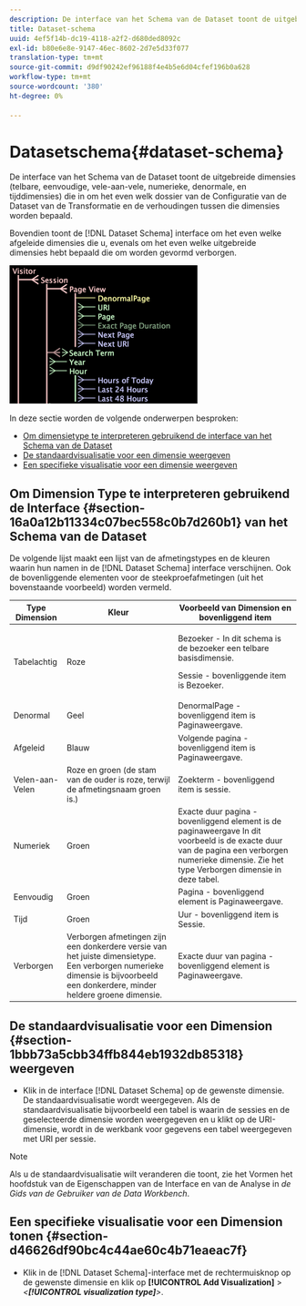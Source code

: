 ```yaml
---
description: De interface van het Schema van de Dataset toont de uitgebreide dimensies (telbare, eenvoudige, vele-aan-vele, numerieke, denormale, en tijddimensies) die in om het even welk dossier van de Configuratie van de Dataset van de Transformatie en de verhoudingen tussen die dimensies worden bepaald.
title: Dataset-schema
uuid: 4ef5f14b-dc19-4118-a2f2-d680ded8092c
exl-id: b80e6e8e-9147-46ec-8602-2d7e5d33f077
translation-type: tm+mt
source-git-commit: d9df90242ef96188f4e4b5e6d04cfef196b0a628
workflow-type: tm+mt
source-wordcount: '380'
ht-degree: 0%

---
```


# Datasetschema{#dataset-schema}

De interface van het Schema van de Dataset toont de uitgebreide dimensies (telbare, eenvoudige, vele-aan-vele, numerieke, denormale, en tijddimensies) die in om het even welk dossier van de Configuratie van de Dataset van de Transformatie en de verhoudingen tussen die dimensies worden bepaald.

Bovendien toont de [!DNL Dataset Schema] interface om het even welke afgeleide dimensies die u, evenals om het even welke uitgebreide dimensies hebt bepaald die om worden gevormd verborgen.

![](assets/vis_DatasetSchema_Example.png)

In deze sectie worden de volgende onderwerpen besproken:

* [Om dimensietype te interpreteren gebruikend de interface van het Schema van de Dataset](../../../../home/c-dataset-const-proc/c-dataset-config-tools/c-dataset-config-int/c-dataset-schema.md#section-16a0a12b11334c07bec558c0b7d260b1)
* [De standaardvisualisatie voor een dimensie weergeven](../../../../home/c-dataset-const-proc/c-dataset-config-tools/c-dataset-config-int/c-dataset-schema.md#section-1bbb73a5cbb34ffb844eb1932db85318)
* [Een specifieke visualisatie voor een dimensie weergeven](../../../../home/c-dataset-const-proc/c-dataset-config-tools/c-dataset-config-int/c-dataset-schema.md#section-d46626df90bc4c44ae60c4b71eaeac7f)

## Om Dimension Type te interpreteren gebruikend de Interface {#section-16a0a12b11334c07bec558c0b7d260b1} van het Schema van de Dataset

De volgende lijst maakt een lijst van de afmetingstypes en de kleuren waarin hun namen in de [!DNL Dataset Schema] interface verschijnen. Ook de bovenliggende elementen voor de steekproefafmetingen (uit het bovenstaande voorbeeld) worden vermeld.

<table id="table_20D1A9EAAED247338476C475C63255F5"> 
 <thead> 
  <tr> 
   <th colname="col1" class="entry"> Type Dimension </th> 
   <th colname="col2" class="entry"> Kleur </th> 
   <th colname="col3" class="entry"> Voorbeeld van Dimension en bovenliggend item </th> 
  </tr> 
 </thead>
 <tbody> 
  <tr> 
   <td colname="col1"> Tabelachtig </td> 
   <td colname="col2"> Roze </td> 
   <td colname="col3"> <p>Bezoeker - In dit schema is de bezoeker een telbare basisdimensie. </p> <p> Sessie - bovenliggende item is Bezoeker. </p> </td> 
  </tr> 
  <tr> 
   <td colname="col1"> Denormal </td> 
   <td colname="col2"> Geel </td> 
   <td colname="col3"> DenormalPage - bovenliggend item is Paginaweergave. </td> 
  </tr> 
  <tr> 
   <td colname="col1"> Afgeleid </td> 
   <td colname="col2"> Blauw </td> 
   <td colname="col3"> Volgende pagina - bovenliggend item is Paginaweergave. </td> 
  </tr> 
  <tr> 
   <td colname="col1"> Velen-aan-Velen </td> 
   <td colname="col2"> Roze en groen (de stam van de ouder is roze, terwijl de afmetingsnaam groen is.) </td> 
   <td colname="col3"> Zoekterm - bovenliggend item is sessie. </td> 
  </tr> 
  <tr> 
   <td colname="col1"> Numeriek </td> 
   <td colname="col2"> Groen </td> 
   <td colname="col3"> Exacte duur pagina - bovenliggend element is de paginaweergave In dit voorbeeld is de exacte duur van de pagina een verborgen numerieke dimensie. Zie het type Verborgen dimensie in deze tabel. </td> 
  </tr> 
  <tr> 
   <td colname="col1"> Eenvoudig </td> 
   <td colname="col2"> Groen </td> 
   <td colname="col3"> Pagina - bovenliggend element is Paginaweergave. </td> 
  </tr> 
  <tr> 
   <td colname="col1"> Tijd </td> 
   <td colname="col2"> Groen </td> 
   <td colname="col3"> Uur - bovenliggend item is Sessie. </td> 
  </tr> 
  <tr> 
   <td colname="col1"> Verborgen </td> 
   <td colname="col2"> Verborgen afmetingen zijn een donkerdere versie van het juiste dimensietype. Een verborgen numerieke dimensie is bijvoorbeeld een donkerdere, minder heldere groene dimensie. </td> 
   <td colname="col3"> Exacte duur van pagina - bovenliggend element is Paginaweergave. </td> 
  </tr> 
 </tbody> 
</table>

## De standaardvisualisatie voor een Dimension {#section-1bbb73a5cbb34ffb844eb1932db85318} weergeven

* Klik in de interface [!DNL Dataset Schema] op de gewenste dimensie. De standaardvisualisatie wordt weergegeven. Als de standaardvisualisatie bijvoorbeeld een tabel is waarin de sessies en de geselecteerde dimensie worden weergegeven en u klikt op de URI-dimensie, wordt in de werkbank voor gegevens een tabel weergegeven met URI per sessie.

>[!NOTE]
>
>Als u de standaardvisualisatie wilt veranderen die toont, zie het Vormen het hoofdstuk van de Eigenschappen van de Interface en van de Analyse in *de Gids van de Gebruiker van de Data Workbench*.

## Een specifieke visualisatie voor een Dimension tonen {#section-d46626df90bc4c44ae60c4b71eaeac7f}

* Klik in de [!DNL Dataset Schema]-interface met de rechtermuisknop op de gewenste dimensie en klik op **[!UICONTROL Add Visualization]** > *&lt;**[!UICONTROL visualization type]**>*.
